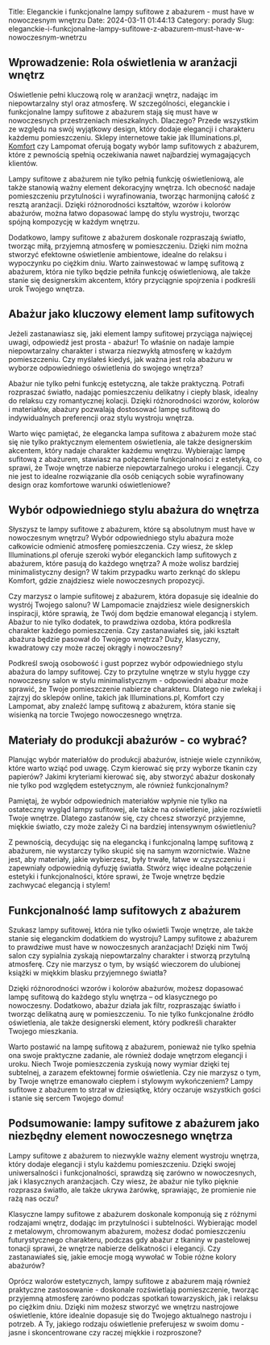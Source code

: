 Title: Eleganckie i funkcjonalne lampy sufitowe z abażurem - must have w nowoczesnym wnętrzu
Date: 2024-03-11 01:44:13
Category: porady
Slug: eleganckie-i-funkcjonalne-lampy-sufitowe-z-abazurem-must-have-w-nowoczesnym-wnetrzu

## Wprowadzenie: Rola oświetlenia w aranżacji wnętrz

Oświetlenie pełni kluczową rolę w aranżacji wnętrz, nadając im niepowtarzalny styl oraz atmosferę. W szczególności, eleganckie i funkcjonalne lampy sufitowe z abażurem stają się must have w nowoczesnych przestrzeniach mieszkalnych. Dlaczego? Przede wszystkim ze względu na swój wyjątkowy design, który dodaje elegancji i charakteru każdemu pomieszczeniu. Sklepy internetowe takie jak Illuminations.pl, [Komfort](https://bongersarchitects.nl/poznaj-korzysci-z-zamawiania-skadanych-koszy-owocowych-online) czy Lampomat oferują bogaty wybór lamp sufitowych z abażurem, które z pewnością spełnią oczekiwania nawet najbardziej wymagających klientów.

Lampy sufitowe z abażurem nie tylko pełnią funkcję oświetleniową, ale także stanowią ważny element dekoracyjny wnętrza. Ich obecność nadaje pomieszczeniu przytulności i wyrafinowania, tworząc harmonijną całość z resztą aranżacji. Dzięki różnorodności kształtów, wzorów i kolorów abażurów, można łatwo dopasować lampę do stylu wystroju, tworząc spójną kompozycję w każdym wnętrzu.

Dodatkowo, lampy sufitowe z abażurem doskonale rozpraszają światło, tworząc miłą, przyjemną atmosferę w pomieszczeniu. Dzięki nim można stworzyć efektowne oświetlenie ambientowe, idealne do relaksu i wypoczynku po ciężkim dniu. Warto zainwestować w lampę sufitową z abażurem, która nie tylko będzie pełniła funkcję oświetleniową, ale także stanie się designerskim akcentem, który przyciągnie spojrzenia i podkreśli urok Twojego wnętrza.


## Abażur jako kluczowy element lamp sufitowych

Jeżeli zastanawiasz się, jaki element lampy sufitowej przyciąga najwięcej uwagi, odpowiedź jest prosta - abażur! To właśnie on nadaje lampie niepowtarzalny charakter i stwarza niezwykłą atmosferę w każdym pomieszczeniu. Czy myślałeś kiedyś, jak ważna jest rola abażuru w wyborze odpowiedniego oświetlenia do swojego wnętrza?

Abażur nie tylko pełni funkcję estetyczną, ale także praktyczną. Potrafi rozpraszać światło, nadając pomieszczeniu delikatny i ciepły blask, idealny do relaksu czy romantycznej kolacji. Dzięki różnorodności wzorów, kolorów i materiałów, abażury pozwalają dostosować lampę sufitową do indywidualnych preferencji oraz stylu wystroju wnętrza.

Warto więc pamiętać, że elegancka lampa sufitowa z abażurem może stać się nie tylko praktycznym elementem oświetlenia, ale także designerskim akcentem, który nadaje charakter każdemu wnętrzu. Wybierając lampę sufitową z abażurem, stawiasz na połączenie funkcjonalności z estetyką, co sprawi, że Twoje wnętrze nabierze niepowtarzalnego uroku i elegancji. Czy nie jest to idealne rozwiązanie dla osób ceniących sobie wyrafinowany design oraz komfortowe warunki oświetleniowe?


## Wybór odpowiedniego stylu abażura do wnętrza

Słyszysz te lampy sufitowe z abażurem, które są absolutnym must have w nowoczesnym wnętrzu? Wybór odpowiedniego stylu abażura może całkowicie odmienić atmosferę pomieszczenia. Czy wiesz, że sklep Illuminations.pl oferuje szeroki wybór eleganckich lamp sufitowych z abażurem, które pasują do każdego wnętrza? A może wolisz bardziej minimalistyczny design? W takim przypadku warto zerknąć do sklepu Komfort, gdzie znajdziesz wiele nowoczesnych propozycji.

Czy marzysz o lampie sufitowej z abażurem, która dopasuje się idealnie do wystrój Twojego salonu? W Lampomacie znajdziesz wiele designerskich inspiracji, które sprawią, że Twój dom będzie emanował elegancją i stylem. Abażur to nie tylko dodatek, to prawdziwa ozdoba, która podkreśla charakter każdego pomieszczenia. Czy zastanawiałeś się, jaki kształt abażura będzie pasował do Twojego wnętrza? Duży, klasyczny, kwadratowy czy może raczej okrągły i nowoczesny?

Podkreśl swoją osobowość i gust poprzez wybór odpowiedniego stylu abażura do lampy sufitowej. Czy to przytulne wnętrze w stylu hygge czy nowoczesny salon w stylu minimalistycznym - odpowiedni abażur może sprawić, że Twoje pomieszczenie nabierze charakteru. Dlatego nie zwlekaj i zajrzyj do sklepów online, takich jak Illuminations.pl, Komfort czy Lampomat, aby znaleźć lampę sufitową z abażurem, która stanie się wisienką na torcie Twojego nowoczesnego wnętrza.


## Materiały do produkcji abażurów - co wybrać?

Planując wybór materiałów do produkcji abażurów, istnieje wiele czynników, które warto wziąć pod uwagę. Czym kierować się przy wyborze tkanin czy papierów? Jakimi kryteriami kierować się, aby stworzyć abażur doskonały nie tylko pod względem estetycznym, ale również funkcjonalnym?

Pamiętaj, że wybór odpowiednich materiałów wpłynie nie tylko na ostateczny wygląd lampy sufitowej, ale także na oświetlenie, jakie rozświetli Twoje wnętrze. Dlatego zastanów się, czy chcesz stworzyć przyjemne, miękkie światło, czy może zależy Ci na bardziej intensywnym oświetleniu?

Z pewnością, decydując się na elegancką i funkcjonalną lampę sufitową z abażurem, nie wystarczy tylko skupić się na samym wzornictwie. Ważne jest, aby materiały, jakie wybierzesz, były trwałe, łatwe w czyszczeniu i zapewniały odpowiednią dyfuzję światła. Stwórz więc idealne połączenie estetyki i funkcjonalności, które sprawi, że Twoje wnętrze będzie zachwycać elegancją i stylem!


## Funkcjonalność lamp sufitowych z abażurem

Szukasz lampy sufitowej, która nie tylko oświetli Twoje wnętrze, ale także stanie się eleganckim dodatkiem do wystroju? Lampy sufitowe z abażurem to prawdziwe must have w nowoczesnych aranżacjach! Dzięki nim Twój salon czy sypialnia zyskają niepowtarzalny charakter i stworzą przytulną atmosferę. Czy nie marzysz o tym, by wsiąść wieczorem do ulubionej książki w miękkim blasku przyjemnego światła?

Dzięki różnorodności wzorów i kolorów abażurów, możesz dopasować lampę sufitową do każdego stylu wnętrza – od klasycznego po nowoczesny. Dodatkowo, abażur działa jak filtr, rozpraszając światło i tworząc delikatną aurę w pomieszczeniu. To nie tylko funkcjonalne źródło oświetlenia, ale także designerski element, który podkreśli charakter Twojego mieszkania.

Warto postawić na lampę sufitową z abażurem, ponieważ nie tylko spełnia ona swoje praktyczne zadanie, ale również dodaje wnętrzom elegancji i uroku. Niech Twoje pomieszczenia zyskują nowy wymiar dzięki tej subtelnej, a zarazem efektownej formie oświetlenia. Czy nie marzysz o tym, by Twoje wnętrze emanowało ciepłem i stylowym wykończeniem? Lampy sufitowe z abażurem to strzał w dziesiątkę, który oczaruje wszystkich gości i stanie się sercem Twojego domu!


## Podsumowanie: lampy sufitowe z abażurem jako niezbędny element nowoczesnego wnętrza

Lampy sufitowe z abażurem to niezwykle ważny element wystroju wnętrza, który dodaje elegancji i stylu każdemu pomieszczeniu. Dzięki swojej uniwersalności i funkcjonalności, sprawdzą się zarówno w nowoczesnych, jak i klasycznych aranżacjach. Czy wiesz, że abażur nie tylko pięknie rozprasza światło, ale także ukrywa żarówkę, sprawiając, że promienie nie rażą nas oczu?

Klasyczne lampy sufitowe z abażurem doskonale komponują się z różnymi rodzajami wnętrz, dodając im przytulności i subtelności. Wybierając model z metalowym, chromowanym abażurem, możesz dodać pomieszczeniu futurystycznego charakteru, podczas gdy abażur z tkaniny w pastelowej tonacji sprawi, że wnętrze nabierze delikatności i elegancji. Czy zastanawiałeś się, jakie emocje mogą wywołać w Tobie różne kolory abażurów?

Oprócz walorów estetycznych, lampy sufitowe z abażurem mają również praktyczne zastosowanie - doskonale rozświetlają pomieszczenie, tworząc przyjemną atmosferę zarówno podczas spotkań towarzyskich, jak i relaksu po ciężkim dniu. Dzięki nim możesz stworzyć we wnętrzu nastrojowe oświetlenie, które idealnie dopasuje się do Twojego aktualnego nastroju i potrzeb. A Ty, jakiego rodzaju oświetlenie preferujesz w swoim domu - jasne i skoncentrowane czy raczej miękkie i rozproszone?
